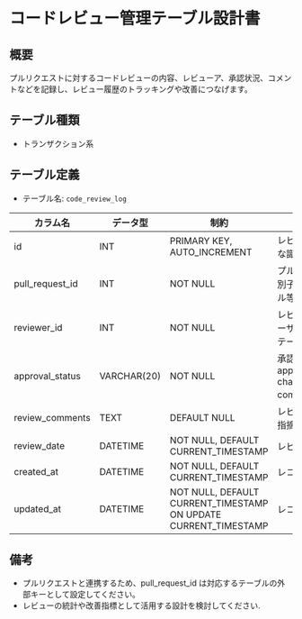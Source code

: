 # コードレビュー管理テーブル設計書

## 概要
プルリクエストに対するコードレビューの内容、レビューア、承認状況、コメントなどを記録し、レビュー履歴のトラッキングや改善につなげます。

## テーブル種類
- トランザクション系

## テーブル定義
- テーブル名: `code_review_log`

| カラム名          | データ型      | 制約                                      | 説明                                           |
|-------------------|---------------|-------------------------------------------|------------------------------------------------|
| id                | INT           | PRIMARY KEY, AUTO_INCREMENT               | レビュー記録の一意な識別子                         |
| pull_request_id   | INT           | NOT NULL                                  | プルリクエストの識別子（PR管理テーブル等と連携推奨）  |
| reviewer_id       | INT           | NOT NULL                                  | レビュー実施者のユーザー識別子（`user` テーブル参照） |
| approval_status   | VARCHAR(20)   | NOT NULL                                  | 承認状況（例: approved, changes_requested, commented）|
| review_comments   | TEXT          | DEFAULT NULL                              | レビューコメント、指摘事項                        |
| review_date       | DATETIME      | NOT NULL, DEFAULT CURRENT_TIMESTAMP       | レビュー実施日時                                 |
| created_at        | DATETIME      | NOT NULL, DEFAULT CURRENT_TIMESTAMP       | レコード作成日時                                |
| updated_at        | DATETIME      | NOT NULL, DEFAULT CURRENT_TIMESTAMP ON UPDATE CURRENT_TIMESTAMP | レコード更新日時                |

## 備考
- プルリクエストと連携するため、pull_request_id は対応するテーブルの外部キーとして設定してください。
- レビューの統計や改善指標として活用する設計を検討してください.
